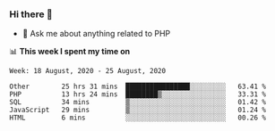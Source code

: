 ### Hi there 👋

<!--
**mustafaculban/mustafaculban** is a ✨ _special_ ✨ repository because its `README.md` (this file) appears on your GitHub profile.

Here are some ideas to get you started:

- 🌱 I’m currently learning ...
- 👯 I’m looking to collaborate on ...
- 🤔 I’m looking for help with ...
- 📫 How to reach me: ...
- 😄 Pronouns: ...
- ⚡ Fun fact: ...

-->
- 💬 Ask me about anything related to PHP


📊 **This week I spent my time on**
<!--START_SECTION:waka-->
```text
Week: 18 August, 2020 - 25 August, 2020

Other        25 hrs 31 mins  ████████████████░░░░░░░░░   63.41 % 
PHP          13 hrs 24 mins  ████████▒░░░░░░░░░░░░░░░░   33.31 % 
SQL          34 mins         ▒░░░░░░░░░░░░░░░░░░░░░░░░   01.42 % 
JavaScript   29 mins         ▒░░░░░░░░░░░░░░░░░░░░░░░░   01.24 % 
HTML         6 mins          ░░░░░░░░░░░░░░░░░░░░░░░░░   00.26 % 
```
<!--END_SECTION:waka-->

